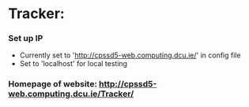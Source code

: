 # Tracker:

### Set up IP

* Currently set to 'http://cpssd5-web.computing.dcu.ie/' in config file<br />
* Set to 'localhost' for local testing<br />

### Homepage of website: http://cpssd5-web.computing.dcu.ie/Tracker/


